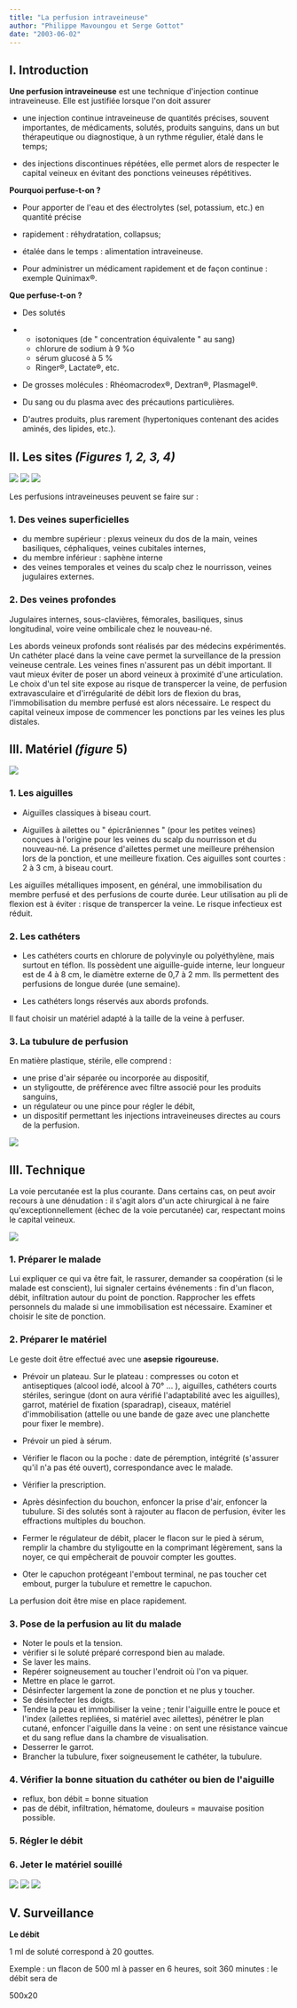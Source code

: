 ```yaml
---
title: "La perfusion intraveineuse"
author: "Philippe Mavoungou et Serge Gottot"
date: "2003-06-02"
---
```


## **I. Introduction**

**Une perfusion intraveineuse** est une technique d'injection continue intraveineuse. Elle est justifiée lorsque l'on doit assurer

- une injection continue intraveineuse de quantités précises, souvent importantes, de médicaments, solutés, produits sanguins, dans un but thérapeutique ou diagnostique, à un rythme régulier, étalé dans le temps;

- des injections discontinues répétées, elle permet alors de respecter le capital veineux en évitant des ponctions veineuses répétitives.

**Pourquoi perfuse-t-on ?**

*   Pour apporter de l'eau et des électrolytes (sel, potassium, etc.) en quantité précise

*   rapidement : réhydratation, collapsus;
*   étalée dans le temps : alimentation intraveineuse.

*   Pour administrer un médicament rapidement et de façon continue : exemple Quinimax®.

**Que perfuse-t-on ?**

*   Des solutés

*   *   isotoniques (de " concentration équivalente " au sang)
    *   chlorure de sodium à 9 %o
    *   sérum glucosé à 5 %
    *   Ringer®, Lactate®, etc.
*   De grosses molécules : Rhéomacrodex®, Dextran®, Plasmagel®.
*   Du sang ou du plasma avec des précautions particulières.
*   D'autres produits, plus rarement (hypertoniques contenant des acides aminés, des lipides, etc.).

## **II. Les sites _(Figures 1, 2, 3, 4)_**

![](i835-1.jpg)
![](i835-2.jpg)
![](i835-3.jpg)


Les perfusions intraveineuses peuvent se faire sur :

### **1. Des veines superficielles**

*   du membre supérieur : plexus veineux du dos de la main, veines basiliques, céphaliques, veines cubitales internes,
*   du membre inférieur : saphène interne
*   des veines temporales et veines du scalp chez le nourrisson, veines jugulaires externes.

### **2. Des veines profondes**

Jugulaires internes, sous-clavières, fémorales, basiliques, sinus longitudinal, voire veine ombilicale chez le nouveau-né.

Les abords veineux profonds sont réalisés par des médecins expérimentés. Un cathéter placé dans la veine cave permet la surveillance de la pression veineuse centrale. Les veines fines n'assurent pas un débit important. Il vaut mieux éviter de poser un abord veineux à proximité d'une articulation. Le choix d'un tel site expose au risque de transpercer la veine, de perfusion extravasculaire et d'irrégularité de débit lors de flexion du bras, l'immobilisation du membre perfusé est alors nécessaire. Le respect du capital veineux impose de commencer les ponctions par les veines les plus distales.

## **III. Matériel _(figure_ 5)**

![](i835-4.jpg)


### **1. Les aiguilles**

- Aiguilles classiques à biseau court.

- Aiguilles à ailettes ou " épicrâniennes " (pour les petites veines) conçues à l'origine pour les veines du scalp du nourrisson et du nouveau-né. La présence d'ailettes permet une meilleure préhension lors de la ponction, et une meilleure fixation. Ces aiguilles sont courtes : 2 à 3 cm, à biseau court.

Les aiguilles métalliques imposent, en général, une immobilisation du membre perfusé et des perfusions de courte durée. Leur utilisation au pli de flexion est à éviter : risque de transpercer la veine. Le risque infectieux est réduit.

### **2. Les cathéters**

- Les cathéters courts en chlorure de polyvinyle ou polyéthylène, mais surtout en téflon. Ils possèdent une aiguille-guide interne, leur longueur est de 4 à 8 cm, le diamètre externe de 0,7 à 2 mm. Ils permettent des perfusions de longue durée (une semaine).

- Les cathéters longs réservés aux abords profonds.

Il faut choisir un matériel adapté à la taille de la veine à perfuser.

### **3. La tubulure de perfusion**

En matière plastique, stérile, elle comprend :

*   une prise d'air séparée ou incorporée au dispositif,
*   un styligoutte, de préférence avec filtre associé pour les produits sanguins,
*   un régulateur ou une pince pour régler le débit,
*   un dispositif permettant les injections intraveineuses directes au cours de la perfusion.

![](i835-5.jpg)


## **III. Technique**

La voie percutanée est la plus courante. Dans certains cas, on peut avoir recours à une dénudation : il s'agit alors d'un acte chirurgical à ne faire qu'exceptionnellement (échec de la voie percutanée) car, respectant moins le capital veineux.

![](i835-6.jpg)


### **1. Préparer le malade**

Lui expliquer ce qui va être fait, le rassurer, demander sa coopération (si le malade est conscient), lui signaler certains événements : fin d'un flacon, débit, infiltration autour du point de ponction. Rapprocher les effets personnels du malade si une immobilisation est nécessaire. Examiner et choisir le site de ponction.

### **2. Préparer le matériel**

Le geste doit être effectué avec une **asepsie** **rigoureuse.**

- Prévoir un plateau. Sur le plateau : compresses ou coton et antiseptiques (alcool iodé, alcool à 70° ... ), aiguilles, cathéters courts stériles, seringue (dont on aura vérifié l'adaptabilité avec les aiguilles), garrot, matériel de fixation (sparadrap), ciseaux, matériel d'immobilisation (attelle ou une bande de gaze avec une planchette pour fixer le membre).

*   Prévoir un pied à sérum.

*   Vérifier le flacon ou la poche : date de péremption, intégrité (s'assurer qu'il n'a pas été ouvert), correspondance avec le malade.

*   Vérifier la prescription.
*   Après désinfection du bouchon, enfoncer la prise d'air, enfoncer la tubulure. Si des solutés sont à rajouter au flacon de perfusion, éviter les effractions multiples du bouchon.
*   Fermer le régulateur de débit, placer le flacon sur le pied à sérum, remplir la chambre du styligoutte en la comprimant légèrement, sans la noyer, ce qui empêcherait de pouvoir compter les gouttes.
*   Oter le capuchon protégeant l'embout terminal, ne pas toucher cet embout, purger la tubulure et remettre le capuchon.

La perfusion doit être mise en place rapidement.

### **3. Pose de la perfusion au lit du malade**

*   Noter le pouls et la tension.
*   vérifier si le soluté préparé correspond bien au malade.
*   Se laver les mains.
*   Repérer soigneusement au toucher l'endroit où l'on va piquer.
*   Mettre en place le garrot.
*   Désinfecter largement la zone de ponction et ne plus y toucher.
*   Se désinfecter les doigts.
*   Tendre la peau et immobiliser la veine ; tenir l'aiguille entre le pouce et l'index (ailettes repliées, si matériel avec ailettes), pénétrer le plan cutané, enfoncer l'aiguille dans la veine : on sent une résistance vaincue et du sang reflue dans la chambre de visualisation.
*   Desserrer le garrot.
*   Brancher la tubulure, fixer soigneusement le cathéter, la tubulure.

### **4. Vérifier la bonne situation du cathéter ou bien de l'aiguille**

*   reflux, bon débit = bonne situation
*   pas de débit, infiltration, hématome, douleurs = mauvaise position possible.

### **5. Régler le débit**

### **6. Jeter le matériel souillé**

![](i835-7.jpg)
![](i835-8.jpg)
![](i835-9.jpg)


## **V. Surveillance**

**Le débit**

1 ml de soluté correspond à 20 gouttes.

Exemple : un flacon de 500 ml à passer en 6 heures, soit 360 minutes : le débit sera de

500x20